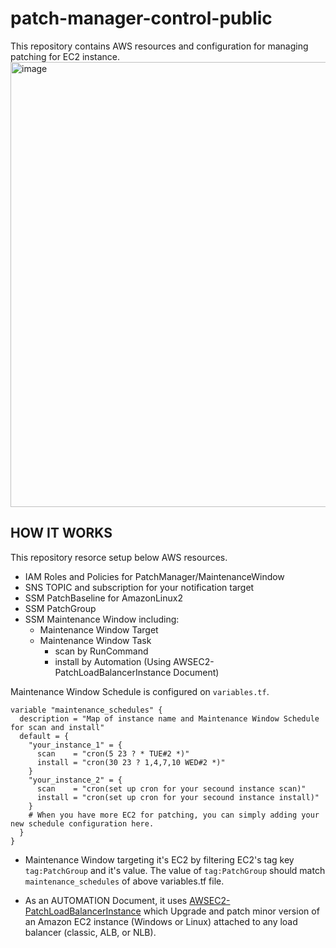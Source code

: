 # patch-manager-control-public
This repository contains AWS resources and configuration for managing patching for EC2 instance.
<img width="712" alt="image" src="https://github.com/user-attachments/assets/27350c2b-1868-448d-ba03-a9edf5f1afd1">

## HOW IT WORKS
This repository resorce setup below AWS resources.
- IAM Roles and Policies for PatchManager/MaintenanceWindow
- SNS TOPIC and subscription for your notification target
- SSM PatchBaseline for AmazonLinux2
- SSM PatchGroup
- SSM Maintenance Window including:
  - Maintenance Window Target
  - Maintenance Window Task
    - scan by RunCommand
    - install by Automation (Using AWSEC2-PatchLoadBalancerInstance Document)

Maintenance Window Schedule is configured on `variables.tf`. 
```
variable "maintenance_schedules" {
  description = "Map of instance name and Maintenance Window Schedule for scan and install"
  default = {
    "your_instance_1" = {
      scan    = "cron(5 23 ? * TUE#2 *)"
      install = "cron(30 23 ? 1,4,7,10 WED#2 *)"
    }
    "your_instance_2" = {
      scan    = "cron(set up cron for your secound instance scan)"
      install = "cron(set up cron for your secound instance install)"
    }
    # When you have more EC2 for patching, you can simply adding your new schedule configuration here.
  }
}
```

- Maintenance Window targeting it's EC2 by filtering EC2's tag key `tag:PatchGroup` and it's value. The value of `tag:PatchGroup` should match `maintenance_schedules` of above variables.tf file.

- As an AUTOMATION Document, it uses [AWSEC2-PatchLoadBalancerInstance](https://docs.aws.amazon.com/systems-manager-automation-runbooks/latest/userguide/automation-awsec2-patch-load-balancer-instance.html) which Upgrade and patch minor version of an Amazon EC2 instance (Windows or Linux) attached to any load balancer (classic, ALB, or NLB). 
